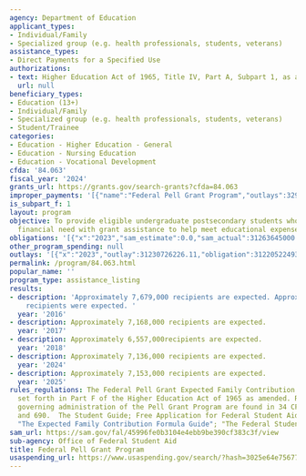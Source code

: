 ```yaml
---
agency: Department of Education
applicant_types:
- Individual/Family
- Specialized group (e.g. health professionals, students, veterans)
assistance_types:
- Direct Payments for a Specified Use
authorizations:
- text: Higher Education Act of 1965, Title IV, Part A, Subpart 1, as amended.
  url: null
beneficiary_types:
- Education (13+)
- Individual/Family
- Specialized group (e.g. health professionals, students, veterans)
- Student/Trainee
categories:
- Education - Higher Education - General
- Education - Nursing Education
- Education - Vocational Development
cfda: '84.063'
fiscal_year: '2024'
grants_url: https://grants.gov/search-grants?cfda=84.063
improper_payments: '[{"name":"Federal Pell Grant Program","outlays":32995740000.0,"improper_payments":861520000.0,"insufficient_payment":10630000.0,"high_priority":true,"related_programs":[]}]'
is_subpart_f: 1
layout: program
objective: To provide eligible undergraduate postsecondary students who have demonstrated
  financial need with grant assistance to help meet educational expenses.
obligations: '[{"x":"2023","sam_estimate":0.0,"sam_actual":31263645000.0,"usa_spending_actual":28517070125.15},{"x":"2024","sam_estimate":0.0,"sam_actual":36634320000.0,"usa_spending_actual":33190360408.75},{"x":"2025","sam_estimate":0.0,"sam_actual":39284235000.0,"usa_spending_actual":4224573550.82}]'
other_program_spending: null
outlays: '[{"x":"2023","outlay":31230726226.11,"obligation":31220522493.76},{"x":"2024","outlay":12119467993.03,"obligation":17992000831.21},{"x":"2025","outlay":3145857.0,"obligation":681576484.24}]'
permalink: /program/84.063.html
popular_name: ''
program_type: assistance_listing
results:
- description: 'Approximately 7,679,000 recipients are expected. Approximately 7,213,000
    recipients were expected. '
  year: '2016'
- description: Approximately 7,168,000 recipients are expected.
  year: '2017'
- description: Approximately 6,557,000recipients are expected.
  year: '2018'
- description: Approximately 7,136,000 recipients are expected.
  year: '2024'
- description: Approximately 7,153,000 recipients are expected.
  year: '2025'
rules_regulations: The Federal Pell Grant Expected Family Contribution formula is
  set forth in Part F of the Higher Education Act of 1965 as amended. Regulations
  governing administration of the Pell Grant Program are found in 34 CFR 600, 668,
  and 690.  The Student Guide; Free Application for Federal Student Aid (no charge);
  "The Expected Family Contribution Formula Guide"; "The Federal Student Aid Handbook."
sam_url: https://sam.gov/fal/45996fe0b3104e4ebb9be390cf383c3f/view
sub-agency: Office of Federal Student Aid
title: Federal Pell Grant Program
usaspending_url: https://www.usaspending.gov/search/?hash=3025e64e756778365eab2d48f4a567bd
---
```

